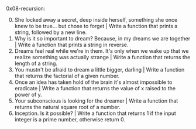 0x08-recursion:

0. She locked away a secret, deep inside herself, something she once knew to be true... but chose to forget | Write a function that prints a string, followed by a new line.
1. Why is it so important to dream? Because, in my dreams we are together | Write a function that prints a string in reverse.
2. Dreams feel real while we're in them. It's only when we wake up that we realize something was actually strange | Write a function that returns the length of a string.
3. You mustn't be afraid to dream a little bigger, darling | Write a function that returns the factorial of a given number.
4. Once an idea has taken hold of the brain it's almost impossible to eradicate | Write a function that returns the value of x raised to the power of y.
5. Your subconscious is looking for the dreamer | Write a function that returns the natural square root of a number.
6. Inception. Is it possible? | Write a function that returns 1 if the input integer is a prime number, otherwise return 0.

